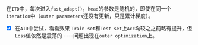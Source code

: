 在`ITD`中，每次进入`fast_adapt()`，`head`的参数是随机的，即使在同一个`iteration`中（`outer parameters`还没有更新，只是累计梯度）。
* [x] 在`AID`中尝试，看看效果
	`Train set`和`Test set`上`Acc`均较之之前略有提升，但`Loss`值依然是震荡的
	----问题出现在`outer optimization`上。